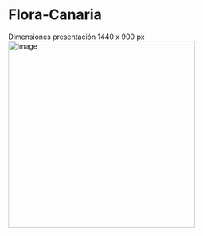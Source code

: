 # Flora-Canaria

Dimensiones presentación 1440 x 900 px
<img width="375" alt="image" src="https://github.com/user-attachments/assets/b640c175-4a98-4808-80dd-b0396e5a4edb">

